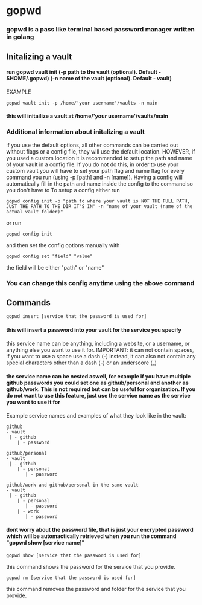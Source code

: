 # gopwd
### gopwd is a pass like terminal based password manager written in golang

## Initalizing a vault
#### run gopwd vault init (-p path to the vault (optional). Default - $HOME/.gopwd) (-n name of the vault (optional). Default - vault) 
EXAMPLE
```
gopwd vault init -p /home/'your username'/vaults -n main
```

#### this will initailize a vault at /home/'your username'/vaults/main

### Additional information about initalizing a vault
if you use the default options, all other commands can be carried out without flags or a config file, they will use the default location. HOWEVER, if you used a custom location it is recommended to setup the path and name of your vault in a config file. If you do not do this, in order to use your custom vault you will have to set your path flag and name flag for every command you run (using -p [path] and -n [name]). Having a config will automatically fill in the path and name inside the config to the command so you don't have to
To setup a config either run
```
gopwd config init -p "path to where your vault is NOT THE FULL PATH, JUST THE PATH TO THE DIR IT'S IN" -n "name of your vault (name of the actual vault folder)"
```
or run
```
gopwd config init 
```
and then set the config options manually with
```
gopwd config set "field" "value"
```
the field will be either "path" or "name"
### You can change this config anytime using the above command
## Commands
```
gopwd insert [service that the password is used for]
```
#### this will insert a password into your vault for the service you specify
this service name can be anything, including a website, or a username, or anything else you want to use it for. IMPORTANT: it can not contain spaces, if you want to use a space use a dash (-) instead, it can also not contain any special characters other than a dash (-) or an underscore (_)

#### the service name can be nested aswell, for example if you have multiple github passwords you could set one as github/personal and another as github/work. This is not required but can be useful for organization. If you do not want to use this feature, just use the service name as the service you want to use it for

Example service names and examples of what they look like in the vault: 
```
github 
- vault
 | - github
    | - password

github/personal
- vault
 | - github
    | - personal
       | - password

github/work and github/personal in the same vault
- vault
 | - github
    | - personal
       | - password
    | - work
       | - password
```
#### dont worry about the password file, that is just your encrypted password which will be automactically retrieved when you run the command "gopwd show [service name]"

```
gopwd show [service that the password is used for]
```
this command shows the password for the service that you provide.

```
gopwd rm [service that the password is used for]
```
this command removes the password and folder for the service that you provide.

